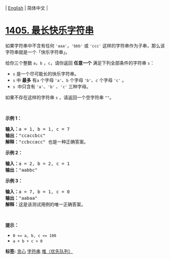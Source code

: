 | [English](README_EN.md) | 简体中文 |

# [1405. 最长快乐字符串](https://leetcode.cn/problems/longest-happy-string)
<p>如果字符串中不含有任何 <code>&#39;aaa&#39;</code>，<code>&#39;bbb&#39;</code> 或 <code>&#39;ccc&#39;</code> 这样的字符串作为子串，那么该字符串就是一个「快乐字符串」。</p>

<p>给你三个整数 <code>a</code>，<code>b</code> ，<code>c</code>，请你返回 <strong>任意一个</strong> 满足下列全部条件的字符串 <code>s</code>：</p>

<ul>
	<li><code>s</code> 是一个尽可能长的快乐字符串。</li>
	<li><code>s</code> 中 <strong>最多</strong> 有<code>a</code> 个字母 <code>&#39;a&#39;</code>、<code>b</code>&nbsp;个字母 <code>&#39;b&#39;</code>、<code>c</code> 个字母 <code>&#39;c&#39;</code> 。</li>
	<li><code>s </code>中只含有 <code>&#39;a&#39;</code>、<code>&#39;b&#39;</code> 、<code>&#39;c&#39;</code> 三种字母。</li>
</ul>

<p>如果不存在这样的字符串 <code>s</code> ，请返回一个空字符串 <code>&quot;&quot;</code>。</p>

<p>&nbsp;</p>

<p><strong>示例 1：</strong></p>

<pre><strong>输入：</strong>a = 1, b = 1, c = 7
<strong>输出：</strong>&quot;ccaccbcc&quot;
<strong>解释：</strong>&quot;ccbccacc&quot; 也是一种正确答案。
</pre>

<p><strong>示例 2：</strong></p>

<pre><strong>输入：</strong>a = 2, b = 2, c = 1
<strong>输出：</strong>&quot;aabbc&quot;
</pre>

<p><strong>示例 3：</strong></p>

<pre><strong>输入：</strong>a = 7, b = 1, c = 0
<strong>输出：</strong>&quot;aabaa&quot;
<strong>解释：</strong>这是该测试用例的唯一正确答案。</pre>

<p>&nbsp;</p>

<p><strong>提示：</strong></p>

<ul>
	<li><code>0 &lt;= a, b, c &lt;= 100</code></li>
	<li><code>a + b + c &gt; 0</code></li>
</ul>

**标签:**  [贪心](https://leetcode.cn/tag/greedy) [字符串](https://leetcode.cn/tag/string) [堆（优先队列）](https://leetcode.cn/tag/heap-priority-queue) 